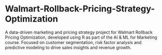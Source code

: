 # Walmart-Rollback-Pricing-Strategy-Optimization
A data-driven marketing and pricing strategy project for Walmart Rollback Pricing Optimization, developed using R as part of the AI &amp; ML for Marketing course. Focused on customer segmentation, risk factor analysis and predictive modeling to drive sales insights and revenue growth.
